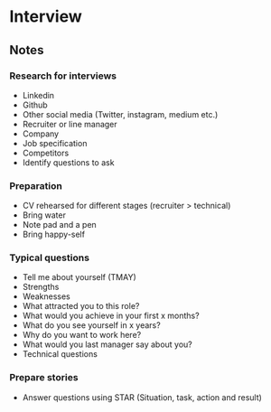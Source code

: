 # Interview
## Notes

### Research for interviews
- Linkedin
- Github
- Other social media (Twitter, instagram, medium etc.)
- Recruiter or line manager
- Company
- Job specification
- Competitors
- Identify questions to ask


### Preparation
- CV rehearsed for different stages (recruiter > technical)
- Bring water
- Note pad and a pen
- Bring happy-self


### Typical questions
- Tell me about yourself (TMAY)
- Strengths
- Weaknesses
- What attracted you to this role?
- What would you achieve in your first x months?
- What do you see yourself in x years?
- Why do you want to work here?
- What would you last manager say about you?
- Technical questions


### Prepare stories
- Answer questions using STAR (Situation, task, action and result)
